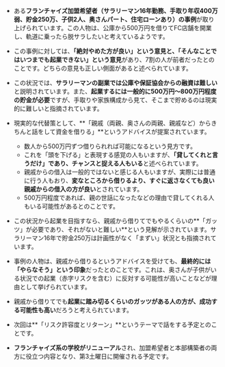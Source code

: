 
- ある**フランチャイズ加盟希望者（サラリーマン16年勤務、手取り年収400万弱、貯金250万、子供2人、奥さんパート、住宅ローンあり）の事例**が取り上げられています。この人物は、公庫から500万円を借りてFC店舗を開業し、軌道に乗ったら脱サラしたいと考えているようです。
    
- この事例に対しては、**「絶対やめた方が良い」という意見と、「そんなことではいつまでも起業できない」という意見**があり、7割の人が前者だったとのことです。どちらの意見も正しい側面があると述べられています。
    
- この状況では、**サラリーマンの副業では公庫や保証協会からの融資は難しい**と説明されています。また、**起業するには一般的に500万円〜800万円程度の貯金が必要**ですが、手取りや家族構成から見て、そこまで貯めるのは現実的に難しいと指摘されています。
    
- 現実的な代替策として、**「親戚（両親、奥さんの両親、親戚など）からきちんと話をして資金を借りる」**というアドバイスが提案されています。
    
    - 数人から500万円ずつ借りられれば可能になるという見方です。
    - これを「頭を下げる」と表現する感覚の人もいますが、**「貸してくれと言うだけ」であり、チャンスと捉える人もいる**と述べられています。
    - 親戚からの借入は一般的ではないと感じる人もいますが、実際には普通に行う人もおり、**変なところから借りるより、すぐに返さなくても良い親戚からの借入の方が良い**とされています。
    - 500万円程度であれば、親の世話になったなどの理由で貸してくれる人もいる可能性があるとのことです。
- この状況から起業を目指すなら、親戚から借りてでもやるくらいの**「ガッツ」が必要であり、それがないと難しい**という見解が示されています。サラリーマン16年で貯金250万は計画性がなく「まずい」状況とも指摘されています。
    
- 事例の人物は、親戚から借りるというアドバイスを受けても、**最終的には「やらなそう」という印象**だったとのことです。これは、奥さんが子供がいる状況での起業（赤字リスクを含む）に反対する可能性が高いことなどが理由として挙げられています。
    
- 親戚から借りてでも**起業に踏み切るくらいのガッツがある人の方が、成功する可能性も高い**だろうと考えられています。
    
- 次回は**「リスク許容度とリターン」**というテーマで話をする予定とのことです。
    
- **フランチャイズ系の学校がリニューアル**され、加盟希望者と本部構築者の両方に役立つ内容となり、第3土曜日に開催される予定です。